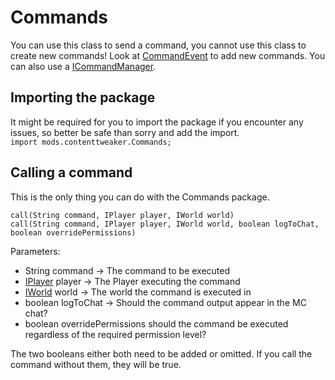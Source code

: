 # Commands

You can use this class to send a command, you cannot use this class to create new commands!
Look at [CommandEvent](/Vanilla/Events/Events/CommandEvent/) to add new commands.
You can also use a [ICommandManager](/Vanilla/Commands/ICommandManager/).

## Importing the package
It might be required for you to import the package if you encounter any issues, so better be safe than sorry and add the import.  
`import mods.contenttweaker.Commands;` 

## Calling a command
This is the only thing you can do with the Commands package.

```zenscript
call(String command, IPlayer player, IWorld world)
call(String command, IPlayer player, IWorld world, boolean logToChat, boolean overridePermissions)
```
Parameters:

- String command → The command to be executed
- [IPlayer](/Vanilla/Players/IPlayer/) player → The Player executing the command
- [IWorld](/Mods/ContentTweaker/Vanilla/Advanced_Functionality/Commands/) world → The world the command is executed in
- boolean logToChat → Should the command output appear in the MC chat?
- boolean overridePermissions should the command be executed regardless of the required permission level?

The two booleans either both need to be added or omitted. If you call the command without them, they will be true.
